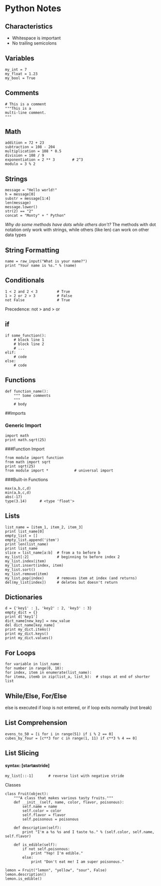 # Python Notes

## Characteristics

* Whitespace is important
* No trailing semicolons

## Variables
```
my_int = 7
my_float = 1.23
my_bool = True
```
## Comments
```
# This is a comment
"""This is a
multi-line comment.
"""
```
## Math
```
addition = 72 + 23
subtraction = 108 - 204
multiplication = 108 * 0.5
division = 108 / 9
exponentiation = 2 ** 3        # 2^3
modulo = 3 % 2
```
## Strings
```
message = "Hello world!"
h = message[0]
substr = message[1:4]
len(message)
message.lower()
str(2) == "2"
concat = "Monty" + " Python"
```
_Why do some methods have dots while others don't?_
The methods with dot notation only work with strings, while others (like len) can work on other data types

## String Formatting
```
name = raw_input("What is your name?")
print "Your name is %s." % (name)
```
## Conditionals
```
1 < 2 and 2 < 3         # True
1 > 2 or 2 > 3          # False
not False               # True
```
Precedence: not > and > or

## if
```
if some_function():
    # block line 1
    # block line 2
    # ...
elif:
    # code
else:
    # code
```

## Functions
```
def function_name():
    """ Some comments
    """
    # body
```
##Imports

### Generic Import
```
import math
print math.sqrt(25)
```
###Function Import
```
from module import function
from math import sqrt
print sqrt(25)
from module import *            # universal import
```
###Built-in Functions
```
max(a,b,c,d)
min(a,b,c,d)
abs(-17)
type(3.14)      # <type 'float'>
```
## Lists
```
list_name = [item_1, item_2, item_3]
print list_name[0]
empty_list = []
empty_list.append('item')
print len(list_name)
print list_name
slice = list_name[a:b]  # from a to before b
my_list[:2]             # beginning to before index 2
my_list.index(item)
my_list.insert(index, item)
my_list.sort()
my_list.remove(item)
my_list.pop(index)      # removes item at index (and returns)
del(my_list[index])     # deletes but doesn't return
```
## Dictionaries
```
d = {'key1' : 1, 'key2' : 2, 'key3' : 3}
empty_dict = {}
print d['key1']
dict_name[new_key] = new_value
del dict_name[key_name]
print my_dict.items()
print my_dict.keys()
print my_dict.values()
```
## For Loops
```
for variable in list_name:
for number in range(0, 10):
for index, item in enumerate(list_name):
for itema, itemb in zip(list_a, list_b):  # stops at end of shorter list
```
## While/Else, For/Else
else is executed if loop is not entered, or if loop exits normally (not break)

## List Comprehension
```
evens_to_50 = [i for i in range(51) if i % 2 == 0]
cubes_by_four = [c**3 for c in range(1, 11) if c**3 % 4 == 0]
```

## List Slicing
#### syntax: [start:end:stride]
```
my_list[::-1]       # reverse list with negative stride
```

Classes
```
class Fruit(object):
    """A class that makes various tasty fruits."""
    def __init__(self, name, color, flavor, poisonous):
        self.name = name
        self.color = color
        self.flavor = flavor
        self.poisonous = poisonous

    def description(self):
        print "I'm a %s %s and I taste %s." % (self.color, self.name, self.flavor)

    def is_edible(self):
        if not self.poisonous:
            print "Yep! I'm edible."
        else:
            print "Don't eat me! I am super poisonous."

lemon = Fruit("lemon", "yellow", "sour", False)
lemon.description()
lemon.is_edible()
```


